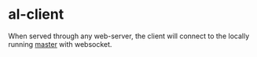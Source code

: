 # al-client

When served through any web-server, the client will connect to the locally running [master](https://github.com/codeuniversity/al-master) with websocket.
